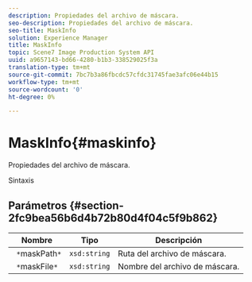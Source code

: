 ```yaml
---
description: Propiedades del archivo de máscara.
seo-description: Propiedades del archivo de máscara.
seo-title: MaskInfo
solution: Experience Manager
title: MaskInfo
topic: Scene7 Image Production System API
uuid: a9657143-bd66-4280-b1b3-338529025f3a
translation-type: tm+mt
source-git-commit: 7bc7b3a86fbcdc57cfdc31745fae3afc06e44b15
workflow-type: tm+mt
source-wordcount: '0'
ht-degree: 0%

---
```



# MaskInfo{#maskinfo}

Propiedades del archivo de máscara.

Sintaxis

## Parámetros {#section-2fc9bea56b6d4b72b80d4f04c5f9b862}

| Nombre | Tipo | Descripción |
|---|---|---|
| ` *`maskPath`*` | `xsd:string` | Ruta del archivo de máscara. |
| ` *`maskFile`*` | `xsd:string` | Nombre del archivo de máscara. |

